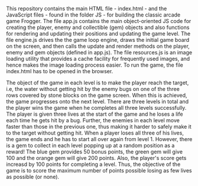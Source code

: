 This repository contains the main HTML file - index.html - and the JavaScript files - found in the folder JS - for building the classic arcade game Frogger. The file app.js contains the main object-oriented JS code for creating the player, enemy and collectible (gem) objects and also functions for rendering and updating their positions and updating the game level. The file engine.js drives the the game loop engine, draws the initial game board on the screen, and then calls the update and render methods on the player, enemy and gem objects (defined in app.js). The file resources.js is an image loading utility that provides a cache facility for frequently used images, and hence makes the image loading process easier. To run the game, the file index.html has to be opened in the browser.

The object of the game in each level is to make the player reach the target, i.e, the water without getting hit by the enemy bugs on one of the three rows covered by stone blocks on the game screen. When this is achieved, the game progresses onto the next level. There are three levels in total and the player wins the game when he completes all three levels successfully. The player is given three lives at the start of the game and he loses a life each time he gets hit by a bug. Further, the enemies in each level move faster than those in the previous one, thus making it harder to safely make it to the target without getting hit. When a player loses all three of his lives, the game ends and he has to start all over again from level 1. However, there is a gem to collect in each level popping up at a random position as a reward! The blue gem provides 50 bonus points, the green gem will give 100 and the orange gem will give 200 points. Also, the player's score gets increasd by 100 points for completing a level. Thus, the objective of the game is to score the maximum number of points possible losing as few lives as possible (or none).
